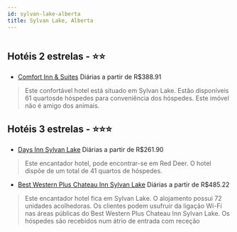 ```yaml
---
id: sylvan-lake-alberta
title: Sylvan Lake, Alberta
---
```


<center><img src="http://photos.hotelbeds.com/giata/48/485039/485039a_hb_a_008.jpg" alt="" /></center>


## Hotéis 2 estrelas - ⭐️⭐️

-    [Comfort Inn & Suites](https://www.hurb.com/hoteis/sylvan-lake/comfort-inn-suites-JNP-JP416597?cmp=18055) Diárias a partir de R$388.91
   > Este confortável hotel está situado em Sylvan Lake. Estão disponíveis 61 quartosde hóspedes para conveniência dos hóspedes. Este imóvel não é amigo dos animais. 

## Hotéis 3 estrelas - ⭐️⭐️⭐️

-    [Days Inn Sylvan Lake](https://www.hurb.com/hoteis/sylvan-lake/days-inn-sylvan-lake-JNP-JP787821?cmp=18055) Diárias a partir de R$261.90
   > Este encantador hotel, pode encontrar-se em Red Deer. O hotel dispõe de um total de 41 quartos de hóspedes. 
-    [Best Western Plus Chateau Inn Sylvan Lake](https://www.hurb.com/hoteis/sylvan-lake/best-western-plus-chateau-inn-sylvan-lake-JNP-JP087633?cmp=18055) Diárias a partir de R$485.22
   > Este encantador hotel fica em Sylvan Lake. O alojamento possui 72 unidades acolhedoras. Os clientes podem usufruir da ligação Wi-Fi nas áreas públicas do Best Western Plus Chateau Inn Sylvan Lake. Os hóspedes são recebidos num átrio de entrada com receção
